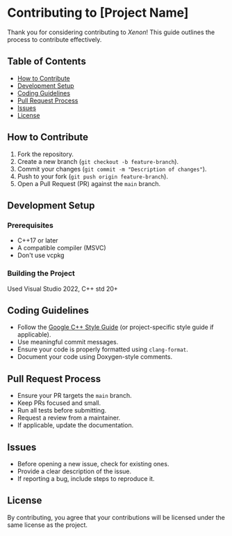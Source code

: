 # Contributing to [Project Name]

Thank you for considering contributing to *Xenon*! This guide outlines the process to contribute effectively.

## Table of Contents
- [How to Contribute](#how-to-contribute)
- [Development Setup](#development-setup)
- [Coding Guidelines](#coding-guidelines)
- [Pull Request Process](#pull-request-process)
- [Issues](#issues)
- [License](#license)

## How to Contribute
1. Fork the repository.
2. Create a new branch (`git checkout -b feature-branch`).
3. Commit your changes (`git commit -m "Description of changes"`).
4. Push to your fork (`git push origin feature-branch`).
5. Open a Pull Request (PR) against the `main` branch.

## Development Setup
### Prerequisites
- C++17 or later
- A compatible compiler (MSVC)
- Don't use vcpkg

### Building the Project
Used Visual Studio 2022, C++ std 20+

## Coding Guidelines
- Follow the [Google C++ Style Guide](https://google.github.io/styleguide/cppguide.html) (or project-specific style guide if applicable).
- Use meaningful commit messages.
- Ensure your code is properly formatted using `clang-format`.
- Document your code using Doxygen-style comments.

## Pull Request Process
- Ensure your PR targets the `main` branch.
- Keep PRs focused and small.
- Run all tests before submitting.
- Request a review from a maintainer.
- If applicable, update the documentation.

## Issues
- Before opening a new issue, check for existing ones.
- Provide a clear description of the issue.
- If reporting a bug, include steps to reproduce it.

## License
By contributing, you agree that your contributions will be licensed under the same license as the project.

